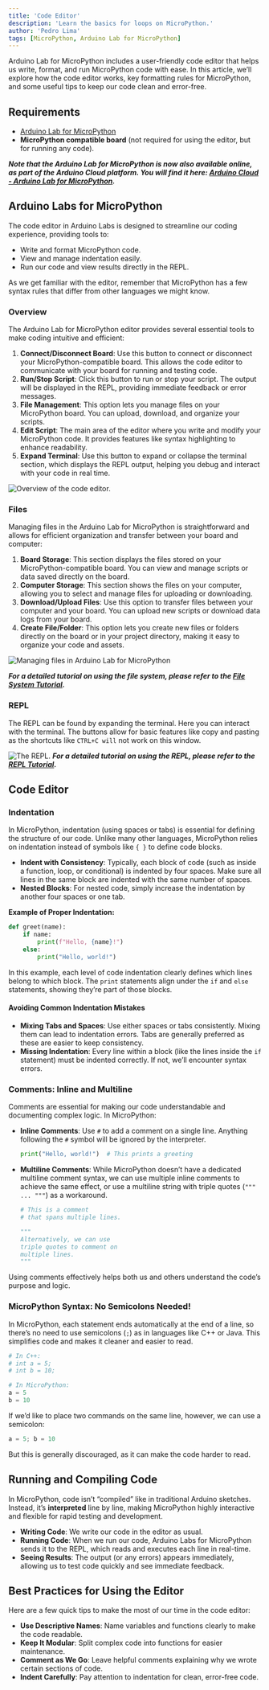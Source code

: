 ```yaml
---
title: 'Code Editor'  
description: 'Learn the basics for loops on MicroPython.'  
author: 'Pedro Lima'  
tags: [MicroPython, Arduino Lab for MicroPython]
---
```


Arduino Lab for MicroPython includes a user-friendly code editor that helps us write, format, and run MicroPython code with ease. In this article, we’ll explore how the code editor works, key formatting rules for MicroPython, and some useful tips to keep our code clean and error-free.

## Requirements

- [Arduino Lab for MicroPython](https://labs.arduino.cc/en/labs/micropython)
- **MicroPython compatible board** (not required for using the editor, but for running any code).

***Note that the Arduino Lab for MicroPython is now also available online, as part of the Arduino Cloud platform. You will find it here: [Arduino Cloud - Arduino Lab for MicroPython](/micropython/environment/code-editor).***

## Arduino Labs for MicroPython

The code editor in Arduino Labs is designed to streamline our coding experience, providing tools to:

- Write and format MicroPython code.
- View and manage indentation easily.
- Run our code and view results directly in the REPL.

As we get familiar with the editor, remember that MicroPython has a few syntax rules that differ from other languages we might know.

### Overview

The Arduino Lab for MicroPython editor provides several essential tools to make coding intuitive and efficient:

1. **Connect/Disconnect Board**: Use this button to connect or disconnect your MicroPython-compatible board. This allows the code editor to communicate with your board for running and testing code.
2. **Run/Stop Script**: Click this button to run or stop your script. The output will be displayed in the REPL, providing immediate feedback or error messages.
3. **File Management**: This option lets you manage files on your MicroPython board. You can upload, download, and organize your scripts.
4. **Edit Script**: The main area of the editor where you write and modify your MicroPython code. It provides features like syntax highlighting to enhance readability.
5. **Expand Terminal**: Use this button to expand or collapse the terminal section, which displays the REPL output, helping you debug and interact with your code in real time.

![Overview of the code editor.](assets/IDEOverview.png)

### Files

Managing files in the Arduino Lab for MicroPython is straightforward and allows for efficient organization and transfer between your board and computer:

1. **Board Storage**: This section displays the files stored on your MicroPython-compatible board. You can view and manage scripts or data saved directly on the board.
2. **Computer Storage**: This section shows the files on your computer, allowing you to select and manage files for uploading or downloading.
3. **Download/Upload Files**: Use this option to transfer files between your computer and your board. You can upload new scripts or download data logs from your board.
4. **Create File/Folder**: This option lets you create new files or folders directly on the board or in your project directory, making it easy to organize your code and assets.

![Managing files in Arduino Lab for MicroPython](assets/IDEFileManager.png)

***For a detailed tutorial on using the file system, please refer to the [File System Tutorial](/micropython/environment/file-system).***

### REPL

The REPL can be found by expanding the terminal. Here you can interact with the terminal. The buttons allow for basic features like copy and pasting as the shortcuts like `CTRL+C will` not work on this window.

![The REPL.](assets/consoleTerminal.png)
***For a detailed tutorial on using the REPL, please refer to the [REPL Tutorial](/micropython/environment/repl).***

## Code Editor

### Indentation

In MicroPython, indentation (using spaces or tabs) is essential for defining the structure of our code. Unlike many other languages, MicroPython relies on indentation instead of symbols like `{ }` to define code blocks.

- **Indent with Consistency**: Typically, each block of code (such as inside a function, loop, or conditional) is indented by four spaces. Make sure all lines in the same block are indented with the same number of spaces.
- **Nested Blocks**: For nested code, simply increase the indentation by another four spaces or one tab.

**Example of Proper Indentation:**

```python
def greet(name):
    if name:
        print(f"Hello, {name}!")
    else:
        print("Hello, world!")
```

In this example, each level of code indentation clearly defines which lines belong to which block. The `print` statements align under the `if` and `else` statements, showing they’re part of those blocks.

#### Avoiding Common Indentation Mistakes

- **Mixing Tabs and Spaces**: Use either spaces or tabs consistently. Mixing them can lead to indentation errors. Tabs are generally preferred as these are easier to keep consistency.
- **Missing Indentation**: Every line within a block (like the lines inside the `if` statement) must be indented correctly. If not, we’ll encounter syntax errors.

### Comments: Inline and Multiline

Comments are essential for making our code understandable and documenting complex logic. In MicroPython:

- **Inline Comments**: Use `#` to add a comment on a single line. Anything following the `#` symbol will be ignored by the interpreter.

  ```python
  print("Hello, world!")  # This prints a greeting
  ```

- **Multiline Comments**: While MicroPython doesn’t have a dedicated multiline comment syntax, we can use multiple inline comments to achieve the same effect, or use a multiline string with triple quotes (`""" ... """`) as a workaround.

  ```python
  # This is a comment
  # that spans multiple lines.

  """
  Alternatively, we can use
  triple quotes to comment on
  multiple lines.
  """
  ```

Using comments effectively helps both us and others understand the code’s purpose and logic.

### MicroPython Syntax: No Semicolons Needed!

In MicroPython, each statement ends automatically at the end of a line, so there’s no need to use semicolons (`;`) as in languages like C++ or Java. This simplifies code and makes it cleaner and easier to read. 

```python
# In C++: 
# int a = 5; 
# int b = 10;

# In MicroPython:
a = 5
b = 10
```

If we’d like to place two commands on the same line, however, we can use a semicolon:

```python
a = 5; b = 10
```

But this is generally discouraged, as it can make the code harder to read.

## Running and Compiling Code

In MicroPython, code isn’t “compiled” like in traditional Arduino sketches. Instead, it’s **interpreted** line by line, making MicroPython highly interactive and flexible for rapid testing and development.

- **Writing Code**: We write our code in the editor as usual.
- **Running Code**: When we run our code, Arduino Labs for MicroPython sends it to the REPL, which reads and executes each line in real-time.
- **Seeing Results**: The output (or any errors) appears immediately, allowing us to test code quickly and see immediate feedback.

## Best Practices for Using the Editor

Here are a few quick tips to make the most of our time in the code editor:

- **Use Descriptive Names**: Name variables and functions clearly to make the code readable.
- **Keep It Modular**: Split complex code into functions for easier maintenance.
- **Comment as We Go**: Leave helpful comments explaining why we wrote certain sections of code.
- **Indent Carefully**: Pay attention to indentation for clean, error-free code.